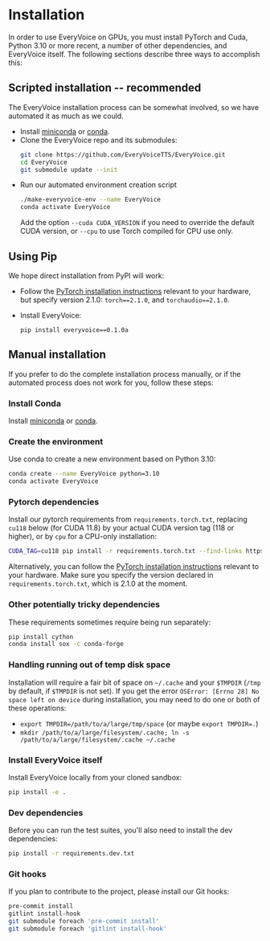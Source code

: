 # Installation

In order to use EveryVoice on GPUs, you must install PyTorch and Cuda, Python 3.10 or more recent, a number of other dependencies, and EveryVoice itself. The following sections describe three ways to accomplish this:

## Scripted installation -- recommended

The EveryVoice installation process can be somewhat involved, so we have automated it as much as we could.

 - Install [miniconda](https://docs.conda.io/en/latest/miniconda.html) or [conda](https://docs.conda.io/projects/conda/en/stable/).
 - Clone the EveryVoice repo and its submodules:
    ```sh
	git clone https://github.com/EveryVoiceTTS/EveryVoice.git
	cd EveryVoice
	git submodule update --init
	```
 - Run our automated environment creation script
    ```sh
	./make-everyvoice-env --name EveryVoice
	conda activate EveryVoice
	```
	Add the option `--cuda CUDA_VERSION` if you need to override the default CUDA version, or `--cpu` to use Torch compiled for CPU use only.

## Using Pip

We hope direct installation from PyPI will work:

 - Follow the [PyTorch installation instructions](https://pytorch.org/get-started/locally/) relevant to your hardware, but specify version 2.1.0: `torch==2.1.0`, and `torchaudio==2.1.0`.

 - Install EveryVoice:

       pip install everyvoice==0.1.0a

## Manual installation

If you prefer to do the complete installation process manually, or if the automated process does not work for you, follow these steps:

### Install Conda

Install [miniconda](https://docs.conda.io/en/latest/miniconda.html) or [conda](https://docs.conda.io/projects/conda/en/stable/).


### Create the environment

Use conda to create a new environment based on Python 3.10:
```sh
conda create --name EveryVoice python=3.10
conda activate EveryVoice
```

### Pytorch dependencies

Install our pytorch requirements from `requirements.torch.txt`, replacing `cu118` below (for
CUDA 11.8) by your actual CUDA version tag (118 or higher), or by `cpu` for a CPU-only installation:

```sh
CUDA_TAG=cu118 pip install -r requirements.torch.txt --find-links https://download.pytorch.org/whl/torch_stable.html
```

Alternatively, you can follow the [PyTorch installation instructions](https://pytorch.org/get-started/locally/) relevant to your hardware.
Make sure you specify the version declared in `requirements.torch.txt`, which is 2.1.0 at the moment.

### Other potentially tricky dependencies

These requirements sometimes require being run separately:
```sh
pip install cython
conda install sox -c conda-forge
```

### Handling running out of temp disk space

Installation will require a fair bit of space on `~/.cache` and your `$TMPDIR`
(`/tmp` by default, if `$TMPDIR` is not set).  If you get the error
`OSError: [Errno 28] No space left on device` during installation, you may need
to do one or both of these operations:
 - `export TMPDIR=/path/to/a/large/tmp/space` (or maybe `export TMPDIR=.`)
 - `mkdir /path/to/a/large/filesystem/.cache; ln -s /path/to/a/large/filesystem/.cache ~/.cache`

### Install EveryVoice itself

Install EveryVoice locally from your cloned sandbox:

```sh
pip install -e .
```

### Dev dependencies

Before you can run the test suites, you'll also need to install the dev dependencies:

```sh
pip install -r requirements.dev.txt
```

### Git hooks

If you plan to contribute to the project, please install our Git hooks:

```sh
pre-commit install
gitlint install-hook
git submodule foreach 'pre-commit install'
git submodule foreach 'gitlint install-hook'
```
